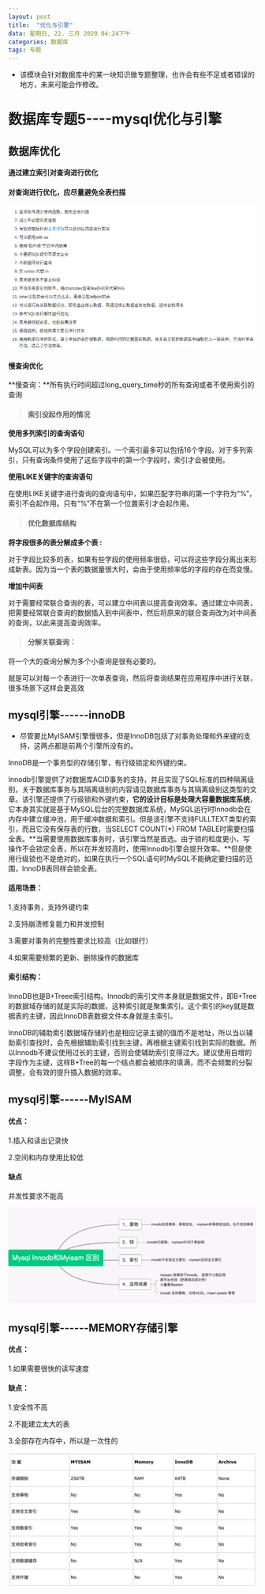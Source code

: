 ```yaml
---
layout: post
title:  "优化与引擎"
data: 星期日, 22. 三月 2020 04:24下午 
categories: 数据库
tags: 专题
---
```

* 该模块会针对数据库中的某一块知识做专题整理，也许会有些不足或者错误的地方，未来可能会作修改。

# 数据库专题5----mysql优化与引擎

## 数据库优化
#### 通过建立索引对查询进行优化


#### 对查询进行优化，应尽量避免全表扫描

![](https://github.com/LLLibra/LLLibra.github.io/raw/master/_posts/imgs/20200327-223016.png)

#### 慢查询优化

**慢查询：**所有执行时间超过long_query_time秒的所有查询或者不使用索引的查询

> #### 索引没起作用的情况
>
**使用多列索引的查询语句**
>
 MySQL可以为多个字段创建索引。一个索引最多可以包括16个字段。对于多列索引，只有查询条件使用了这些字段中的第一个字段时，索引才会被使用。
 >
 **使用LIKE关键字的查询语句**
>
 在使用LIKE关键字进行查询的查询语句中，如果匹配字符串的第一个字符为“%”，索引不会起作用。只有“%”不在第一个位置索引才会起作用。

> #### 优化数据库结构
>
**将字段很多的表分解成多个表 :**
>
 对于字段比较多的表，如果有些字段的使用频率很低，可以将这些字段分离出来形成新表。因为当一个表的数据量很大时，会由于使用频率低的字段的存在而变慢。
 >
 **增加中间表**
 >
 对于需要经常联合查询的表，可以建立中间表以提高查询效率。通过建立中间表，把需要经常联合查询的数据插入到中间表中，然后将原来的联合查询改为对中间表的查询，以此来提高查询效率。

> #### 分解关联查询：
>
将一个大的查询分解为多个小查询是很有必要的。
>
就是可以对每一个表进行一次单表查询，然后将查询结果在应用程序中进行关联，很多场景下这样会更高效




## mysql引擎------innoDB

* 尽管要比MyISAM引擎慢很多，但是InnoDB包括了对事务处理和外来键的支持，这两点都是前两个引擎所没有的。

InnoDB是一个事务型的存储引擎，有行级锁定和外键约束。

Innodb引擎提供了对数据库ACID事务的支持，并且实现了SQL标准的四种隔离级别，关于数据库事务与其隔离级别的内容请见数据库事务与其隔离级别这类型的文章。该引擎还提供了行级锁和外键约束，**它的设计目标是处理大容量数据库系统**，它本身其实就是基于MySQL后台的完整数据库系统，MySQL运行时Innodb会在内存中建立缓冲池，用于缓冲数据和索引。但是该引擎不支持FULLTEXT类型的索引，而且它没有保存表的行数，当SELECT COUNT(*) FROM TABLE时需要扫描全表。**当需要使用数据库事务时，该引擎当然是首选。由于锁的粒度更小，写操作不会锁定全表，所以在并发较高时，使用Innodb引擎会提升效率。**但是使用行级锁也不是绝对的，如果在执行一个SQL语句时MySQL不能确定要扫描的范围，InnoDB表同样会锁全表。

#### 适用场景：
1.支持事务，支持外键约束

2.支持崩溃修复能力和并发控制

3.需要对事务的完整性要求比较高（比如银行）

4.如果需要频繁的更新、删除操作的数据库

#### 索引结构：

InnoDB也是B+Treee索引结构。Innodb的索引文件本身就是数据文件，即B+Tree的数据域存储的就是实际的数据，这种索引就是聚集索引。这个索引的key就是数据表的主键，因此InnoDB表数据文件本身就是主索引。

InnoDB的辅助索引数据域存储的也是相应记录主键的值而不是地址，所以当以辅助索引查找时，会先根据辅助索引找到主键，再根据主键索引找到实际的数据。所以Innodb不建议使用过长的主键，否则会使辅助索引变得过大。建议使用自增的字段作为主键，这样B+Tree的每一个结点都会被顺序的填满，而不会频繁的分裂调整，会有效的提升插入数据的效率。


## mysql引擎------MyISAM
#### 优点：
1.插入和读出记录快

2.空间和内存使用比较低

#### 缺点
并发性要求不能高

![](https://github.com/LLLibra/LLLibra.github.io/raw/master/_posts/imgs/20200328-200009.png)

## mysql引擎------MEMORY存储引擎

#### 优点：

1.如果需要很快的读写速度

#### 缺点：
1.安全性不高

2.不能建立太大的表

3.全部存在内存中，所以是一次性的



![](https://github.com/LLLibra/LLLibra.github.io/raw/master/_posts/imgs/20200328-194026.png)




